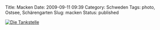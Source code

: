 Title: Macken
Date: 2009-09-11 09:39
Category: Schweden
Tags: photo, Ostsee, Schärengarten
Slug: macken
Status: published

[![Die
Tankstelle](/pic/mackvatten_s.jpg "Die Tankstelle")](/pic/mackvatten_l.jpg)


